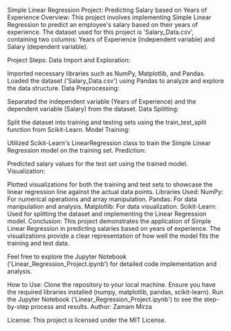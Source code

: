 Simple Linear Regression Project: Predicting Salary based on Years of Experience
Overview:
This project involves implementing Simple Linear Regression to predict an employee's salary based on their years of experience. The dataset used for this project is 'Salary_Data.csv', containing two columns: Years of Experience (independent variable) and Salary (dependent variable).

Project Steps:
Data Import and Exploration:

Imported necessary libraries such as NumPy, Matplotlib, and Pandas.
Loaded the dataset ('Salary_Data.csv') using Pandas to analyze and explore the data structure.
Data Preprocessing:

Separated the independent variable (Years of Experience) and the dependent variable (Salary) from the dataset.
Data Splitting:

Split the dataset into training and testing sets using the train_test_split function from Scikit-Learn.
Model Training:

Utilized Scikit-Learn's LinearRegression class to train the Simple Linear Regression model on the training set.
Prediction:

Predicted salary values for the test set using the trained model.
Visualization:

Plotted visualizations for both the training and test sets to showcase the linear regression line against the actual data points.
Libraries Used:
NumPy: For numerical operations and array manipulation.
Pandas: For data manipulation and analysis.
Matplotlib: For data visualization.
Scikit-Learn: Used for splitting the dataset and implementing the Linear Regression model.
Conclusion:
This project demonstrates the application of Simple Linear Regression in predicting salaries based on years of experience. The visualizations provide a clear representation of how well the model fits the training and test data.

Feel free to explore the Jupyter Notebook ('Linear_Regression_Project.ipynb') for detailed code implementation and analysis.

How to Use:
Clone the repository to your local machine.
Ensure you have the required libraries installed (numpy, matplotlib, pandas, scikit-learn).
Run the Jupyter Notebook ('Linear_Regression_Project.ipynb') to see the step-by-step process and results.
Author:
Zamam Mirza

License:
This project is licensed under the MIT License.
